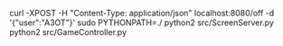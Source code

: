 curl -XPOST -H "Content-Type: application/json" localhost:8080/off -d '{"user":"A3OT"}'
sudo PYTHONPATH=./ python2 src/ScreenServer.py
python2 src/GameController.py